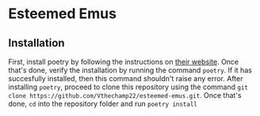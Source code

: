 # Esteemed Emus

## Installation
First, install poetry by following the instructions on [their website](https://python-poetry.org/docs/#installation). Once that's done, verify the installation by running the command `poetry`. If it has succesfully installed, then this command shouldn't raise any error.
After installing `poetry`, proceed to clone this repository using the command `git clone https://github.com/Vthechamp22/esteemed-emus.git`. Once that's done, `cd` into the repository folder and run `poetry install`
